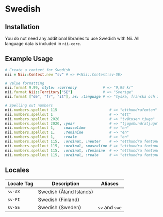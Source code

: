 <!-- This file has been generated. Source: languages/_template.md.erb -->

# Swedish

## Installation

You do not need any additional libraries to use Swedish with Nii.
All language data is included in `nii-core`.

## Example Usage

``` ruby
# Create a context for Swedish
nii = Nii::Context.new "sv" # => #<Nii::Context:sv-SE>

# Value formatting
nii.format 9.99, style: :currency            # => "9,99 kr"
nii.format Nii::Territory["SE"]              # => "Sverige"
nii.format ["de", "fr", "it"], as: :language # => "tyska, franska och italienska"

# Spelling out numbers
nii.numbers.spellout 115                        # => "ett­hundra­femton"
nii.numbers.spellout 1                          # => "ett"
nii.numbers.spellout 2020                       # => "två­tusen tjugo"
nii.numbers.spellout 2020, :year                # => "tjugo­hundra­tjugo"
nii.numbers.spellout 1,    :masculine           # => "en"
nii.numbers.spellout 1,    :feminine            # => "en"
nii.numbers.spellout 1,    :reale               # => "en"
nii.numbers.spellout 115,  :ordinal, :neuter    # => "ett­hundra femtonde"
nii.numbers.spellout 115,  :ordinal, :masculine # => "ett­hundra femtonde"
nii.numbers.spellout 115,  :ordinal, :feminine  # => "ett­hundra femtonde"
nii.numbers.spellout 115,  :ordinal, :reale     # => "ett­hundra femtonde"
```


## Locales

<table>
  <thead>
    <tr>
      <th>Locale Tag</th>
      <th>Description</th>
      <th>Aliases</th>
    </tr>
  </thead>
  <tbody>
    <tr>
      <td><code>sv-AX</code></td>
      <td>Swedish (Åland Islands)</td>
      <td></td>
    </tr>
    <tr>
      <td><code>sv-FI</code></td>
      <td>Swedish (Finland)</td>
      <td></td>
    </tr>
    <tr>
      <td><code>sv-SE</code></td>
      <td>Swedish (Sweden)</td>
      <td><code>sv</code> and <code>swe</code></td>
    </tr>
  </tbody>
</table>

